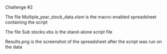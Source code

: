 Challenge #2

The file Multiple_year_stock_data.xlsm is the macro-enabled spreadsheet containing the script

The file Sub stocks.vbs is the stand-alone script file

Results.png is the screenshot of the spreadsheet after the script was run on the data